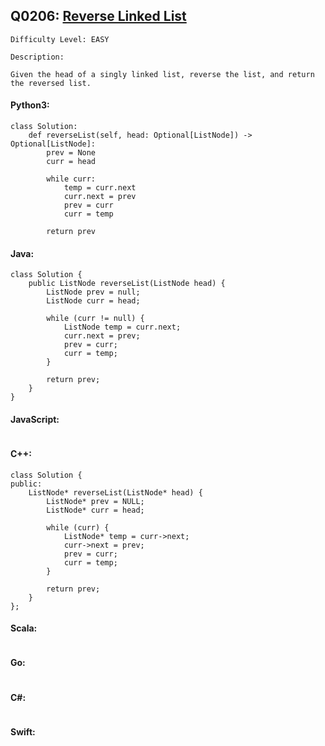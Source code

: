 ## Q0206: [Reverse Linked List](https://leetcode.com/problems/reverse-linked-list/)

```
Difficulty Level: EASY
```

```
Description:

Given the head of a singly linked list, reverse the list, and return the reversed list.
```

#### Python3:

```
class Solution:
    def reverseList(self, head: Optional[ListNode]) -> Optional[ListNode]:
        prev = None
        curr = head

        while curr:
            temp = curr.next
            curr.next = prev
            prev = curr
            curr = temp

        return prev
```

#### Java:

```
class Solution {
    public ListNode reverseList(ListNode head) {
        ListNode prev = null;
        ListNode curr = head;

        while (curr != null) {
            ListNode temp = curr.next;
            curr.next = prev;
            prev = curr;
            curr = temp;
        }

        return prev;
    }
}
```

#### JavaScript:

```

```

#### C++:

```
class Solution {
public:
    ListNode* reverseList(ListNode* head) {
        ListNode* prev = NULL;
        ListNode* curr = head;

        while (curr) {
            ListNode* temp = curr->next;
            curr->next = prev;
            prev = curr;
            curr = temp;
        }

        return prev;
    }
};
```

#### Scala:

```

```

#### Go:

```

```

#### C#:

```

```

#### Swift:

```

```